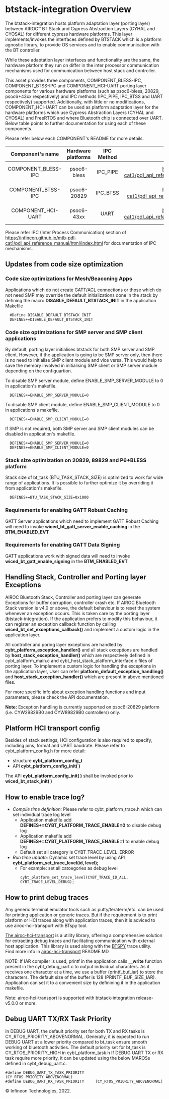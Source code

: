 ﻿# btstack-integration Overview

The btstack-integration hosts platform adaptation layer (porting layer) between AIROC™ BT Stack and Cypress Abstraction Layers (CYHAL and CYOSAL) for different cypress hardware platforms. This layer implements/invokes the interfaces defined by BTSTACK which is a platform agnostic library, to provide OS services and to enable communication with the BT controller.

While these adaptation layer interfaces and functionality are the same, the hardware platform they run on differ in the inter processor communication mechanisms used for communication between host stack and controller.

This asset provides three components, COMPONENT_BLESS-IPC, COMPONENT_BTSS-IPC and COMPONENT_HCI-UART porting layer components for various hardware platforms (such as psoc6-bless, 20829, psoc6+43xx respectively) and IPC methods (IPC_PIPE, IPC_BTSS and UART respectively) supported. Additionally, with little or no modifications, COMPONENT_HCI-UART can be used as platform adaptation layer for the hardware platforms which use Cypress Abstraction Layers (CYHAL and CYOSAL) and FreeRTOS and where Bluetooth chip is connected over UART. Below table points to further documentation for using each of these components.

Please refer below each COMPONENT's README for more details.

|  Component's name  | Hardware platforms | IPC Method |                                          IPC Method link                                          |                              Portinglayer documentation link                              |
| :-----------------: | :----------------: | :--------: | :------------------------------------------------------------------------------------------------: | :---------------------------------------------------------------------------------------: |
| COMPONENT_BLESS-IPC |    psoc6-bless    |  IPC_PIPE  | https://infineon.github.io/mtb-pdl-cat1/pdl_api_reference_manual/html/group__group__ipc__pipe.html | https://github.com/Infineon/btstack-integration/blob/master/COMPONENT_BLESS-IPC/README.md |
| COMPONENT_BTSS-IPC |    psoc6-20829    |  IPC_BTSS  |  https://infineon.github.io/mtb-pdl-cat1/pdl_api_reference_manual/html/group__group__ipc__bt.html  | https://github.com/Infineon/btstack-integration/blob/master/COMPONENT_BTSS-IPC/README.md |
| COMPONENT_HCI-UART |     psoc6-43xx     |    UART    | https://infineon.github.io/mtb-pdl-cat1/pdl_api_reference_manual/html/group__group__scb__uart.html | https://github.com/Infineon/btstack-integration/blob/master/COMPONENT_HCI-UART/README.md |

Please refer IPC (Inter Process Communication) section of https://infineon.github.io/mtb-pdl-cat1/pdl_api_reference_manual/html/index.html for documentation of IPC mechanisms.

## Updates from code size optimization 
### Code size optimizations for Mesh/Beaconing Apps 
Applications which do not create GATT/ACL connections or those which do not need SMP may override the default initializations done in the stack by defining the macro **DISABLE_DEFAULT_BTSTACK_INIT** in the application Makefile
```
  #Define DISABLE_DEFAULT_BTSTACK_INIT
  DEFINES+=DISABLE_DEFAULT_BTSTACK_INIT
```

### Code size optimizations for SMP server and SMP client applications
By default, porting layer initialises btstack for both SMP server and SMP client. However, if the application is going to be SMP server only, then there is no need to initialise SMP client module and vice versa. This would help to save the memory involved in initialising SMP client or SMP server module depending on the configuartion.

To disable SMP server module, define ENABLE_SMP_SERVER_MODULE to 0 in application's makefile.
```
  DEFINES+=ENABLE_SMP_SERVER_MODULE=0
```

To disable SMP client module, define ENABLE_SMP_CLIENT_MODULE to 0 in applications's makefile.
```
  DEFINES+=ENABLE_SMP_CLIENT_MODULE=0
```
If SMP is not required, both SMP server and SMP client modules can be disabled in application's makefile.
```
  DEFINES+=ENABLE_SMP_SERVER_MODULE=0
  DEFINES+=ENABLE_SMP_CLIENT_MODULE=0
```

### Stack size optimization on 20829, 89829 and P6+BLESS platform
Stack size of bt_task (BTU_TASK_STACK_SIZE) is optimized to work for wide range of applications. It is possible to further optimize it by overriding it from application's makefile.
```
  DEFINES+=BTU_TASK_STACK_SIZE=0x1000
```

### Requirements for enabling GATT Robust Caching 
GATT Server applications which need to implement GATT Robust Caching will need to invoke **wiced_bt_gatt_server_enable_caching** in the **BTM_ENABLED_EVT**

### Requirements for enabling GATT Data Signing
GATT applications work with signed data will need to invoke **wiced_bt_gatt_enable_signing** in the **BTM_ENABLED_EVT**

## Handling Stack, Controller and Porting layer Exceptions
AIROC Bluetooth Stack, Controller and porting layer can generate Exceptions for buffer corruption, controller crash etc. If AIROC Bluetooth Stack version is v4.0 or above, the default behaviour is to reset the system whenever an exception occurs. This is taken care by the porting layer (btstack-integration). If the application prefers to modify this behaviour, it can register an exception callback function by calling **wiced_bt_set_exceptions_callback()** and implement a custom logic in the application layer.

All controller and poring layer exceptions are handled by **cybt_platform_exception_handler()** and all stack exceptions are handled by **host_stack_exception_handler()** which are respectively defined in cybt_platform_main.c and cybt_host_stack_platform_interface.c files of porting layer. To implement a custom logic for handling the exceptions in the application layer, User can refer **platform_default_exception_handling()** and **host_stack_exception_handler()** which are present in above mentioned files.

For more specific info about exception handling functions and input parameters, please check the API documentation.

**Note:** Exception handling is currently supported on psoc6-20829 platform (i.e. CYW29829B0 and CYW89829B0 controllers) only.

## Platform HCI transport config

Besides of stack settings, HCI configuration is also required to specify,
including pins, format and UART baudrate. Please refer to cybt_platform_config.h
for more detail:

- structure **cybt_platform_config_t**
- API **cybt_platform_config_init( )**

The API **cybt_platform_config_init( )** shall be invoked prior to
**wiced_bt_stack_init( )**

## How to enable trace log?

- *Compile time definition:* Please refer to cybt_platform_trace.h which can set individual trace log level
  - Application makefile add **DEFINES+=CYBT_PLATFORM_TRACE_ENABLE=0** to disable debug log
  - Application makefile add **DEFINES+=CYBT_PLATFORM_TRACE_ENABLE=1** to enable debug log
  - Default set all category is CYBT_TRACE_LEVEL_ERROR
- *Run time update:* Dynamic set trace level by using API **cybt_platform_set_trace_level(id, level);**
  - For example: set all catoegories as debug level
    ```
    cybt_platform_set_trace_level(CYBT_TRACE_ID_ALL, CYBT_TRACE_LEVEL_DEBUG);
    ```

## How to print debug traces

Any generic terminal emulator tools such as putty/teraterm/etc. can be used for printing application or generic traces. But if the requirement is to print platform or HCI traces along with application traces, then it is adviced to use airoc-hci-transport with BTspy tool.

[The airoc-hci-transport](https://github.com/Infineon/airoc-hci-transport) is a utility library, offering a comprehensive solution for extracting debug traces and facilitating communication with external host application. This library is used along with the [BTSPY](https://github.com/Infineon/btsdk-utils) trace utility.<br />
Find more info in [airoc-hci-transport](https://github.com/Infineon/airoc-hci-transport) README.MD

NOTE: If IAR compiler is used, printf in the application calls **__write** function present in the cybt_debug_uart.c to output individual characters. As it receives one character at a time, we use a buffer (printf_buf_iar) to store the characters. The default size of the buffer is 128 (PRINTF_BUF_SIZE_IAR). Application can set it to a convenient size by definining it in the application makefile.

Note: airoc-hci-transport is supported with btstack-integration release-v5.0.0 or more.

## Debug UART TX/RX Task Priority
In DEBUG UART, the default priority set for both TX and RX tasks is CY_RTOS_PRIORITY_ABOVENORMAL. Generally, it is expected to run DEBUG UART at a lower priority compared to bt_task ensure smooth working of bluetooth activities. The default priority set for bt_task is CY_RTOS_PRIORITY_HIGH in cybt_platform_task.h
If DEBUG UART TX or RX task require more priority, it can be updated using the below MAROSs defined in cybt_debug_uart.c.


```
#define DEBUG_UART_TX_TASK_PRIORITY      (CY_RTOS_PRIORITY_ABOVENORMAL)
#define DEBUG_UART_RX_TASK_PRIORITY     (CY_RTOS_PRIORITY_ABOVENORMAL)
```

© Infineon Technologies, 2022.
